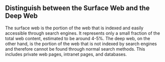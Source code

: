 ## Distinguish between the Surface Web and the Deep Web
The surface web is the portion of the web that is indexed and easily accessible through search engines. It represents only a small fraction of the total web content, estimated to be around 4-5%. The deep web, on the other hand, is the portion of the web that is not indexed by search engines and therefore cannot be found through normal search methods. This includes private web pages, intranet pages, and databases.